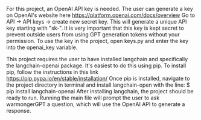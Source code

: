 For this project, an OpenAI API key is needed. The user can generate a key on OpenAI's website here https://platform.openai.com/docs/overview
Go to API -> API keys -> create new secret key. This will generate a unique API key starting with "sk-". It is very important that this key is kept secret to prevent outside users from using GPT generation tokens without your permission.
To use the key in the project, open keys.py and enter the key into the openai_key variable.

This project requires the user to have installed langchain and specifically the langchain-openai package. It's easiest to do this using pip. 
To install pip, follow the instructions in this link https://pip.pypa.io/en/stable/installation/
Once pip is installed, navigate to the project directory in terminal and install langchain-open with the line:
$ pip install langchain-openai
After installing langchain, the project should be ready to run. Running the main file will prompt the user to ask warmongerGPT a question, which will use the OpenAI API to generate a response.
